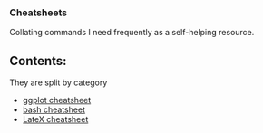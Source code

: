 ### Cheatsheets

Collating commands I need frequently as a self-helping resource.

## Contents:

They are split by category

* [ggplot cheatsheet](../CheatSheets/cheatsheet_ggplot.md/) 
* [bash cheatsheet](../CheatSheets/cheatsheet_bash.md/) 
* [LateX cheatsheet](../CheatSheets/cheatsheet_latex.md/) 


<!-- cheatsheet_latex.md
Rename latex_cheatsheet.md to cheatsheet_latex.md
1 hour ago
cheatsheet_miscellaneous.md
Update cheatsheet_miscellaneous.md
6 minutes ago
cheatsheet_pipeline_workflows.md
rearrange repository
1 hour ago
cheatsheet_website.md -->

